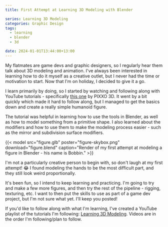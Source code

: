 ```yaml
---
title: First Attempt at Learning 3D Modeling with Blender

series: Learning 3D Modeling
categories: Graphic Design
tags:
  - learning
  - blender
  - 3d

date: 2024-01-01T13:44:00+13:00
---
```


My flatmates are game devs and graphic designers, so I regularly hear them talk about 3D modeling and animation. I've always been interested in learning how to do it myself as a creative outlet, but I never had the time or motivation to start. Now that I'm on holiday, I decided to give it a go.

I learn primarily by doing, so I started by watching and following along with YouTube tutorials - specifically [this one](https://www.youtube.com/watch?v=9xAumJRKV6A) by PIXXO 3D. It went by a bit quickly which made it hard to follow along, but I managed to get the basics down and create a really simple humanoid figure.

The tutorial was helpful in learning how to use the tools in Blender, as well as how to model something from a primitive shape. I also learned about the modifiers and how to use them to make the modeling process easier - such as the mirror and subdivision surface modifiers.

{{< model src="figure.glb" poster="figure-skybox.png" download="figure.blend" caption="Render of my first attempt at modeling a figure in Blender - his name is Bobbin." >}}

I'm not a particularly creative person to begin with, so don't laugh at my first attempt! 😂 I found modeling the hands to be the most difficult part, and they still look weird proportionally.

It's been fun, so I intend to keep learning and practicing. I'm going to try and make a few more figures, and then try the rest of the pipeline - rigging, texturing, etc. I want to then put the skills to use as part of a game dev project, but I'm not sure what yet. I'll keep you posted!

If you'd like to follow along with what I'm learning, I've created a YouTube playlist of the tutorials I'm following: [Learning 3D Modeling](https://youtube.com/playlist?list=PLWH_hKrs6C9-XlzOyygbh0f9LFH2jXn-8). Videos are in the order I'm following/plan to follow.
